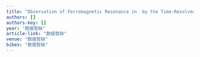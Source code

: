 ```yaml
---
title: "Observation of Ferromagnetic Resonance in  by the Time-Resolved Magneto-Optical Kerr Effect"
authors: []
authors-key: []
year: "数据暂缺"
article-link: "数据暂缺"
venue: "数据暂缺"
bibex: "数据暂缺"
---
```

